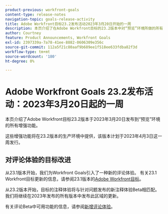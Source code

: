 ```yaml
---
product-previous: workfront-goals
content-type: release-notes
navigation-topic: goals-release-activity
title: Adobe Workfront目标23.2发布活动2023年3月20日开始的一周
description: 本页介绍了在Adobe Workfront目标的23.2版本中对“预览”环境所做的所有增强。 这些增强功能将在2023年3月20日这一周的“生产”环境中提供。
author: Courtney
feature: Product Announcements, Workfront Goals
exl-id: 2397339a-7a78-41ee-8882-0606309e356c
source-git-commit: 112a5f21c80aaf9b689ee1f518ee633fdba82f3d
workflow-type: tm+mt
source-wordcount: '180'
ht-degree: 0%

---
```


# Adobe Workfront Goals 23.2发布活动：2023年3月20日起的一周

本页介绍了Adobe Workfront目标23.2版本于2023年3月20日发布到“预览”环境的所有增强功能。

这些增强功能将在23.2版本的生产环境中提供，该版本计划于2023年4月3日这一周发行。

## 对评论体验的目标改进

从23.1版本开始，我们为Workfront Goals引入了一种新的评论体验。 有关23.1 Workfront目标更新的信息，请参阅23.1版本的[Adobe Workfront目标](/help/quicksilver/product-announcements/product-releases/goals-release-activity/goals-23-1-release/goals-23-1-release.md)。

从23.2版本开始，目标的注释体验将与针对问题发布的新注释体验Beta相匹配。 我们将继续在2023年发布的所有版本中发布此区域的更新。

有关评论Beta中可用功能的信息，请参阅[新增评论体验](../../../betas/new-commenting-experience-beta/unified-commenting-experience.md)。
